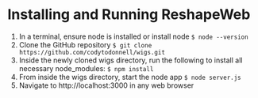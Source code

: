 # Installing and Running ReshapeWeb

1. In a terminal, ensure node is installed or install node
    `$ node --version`
2. Clone the GitHub repository
    `$ git clone https://github.com/codytodonnell/wigs.git`
3. Inside the newly cloned wigs directory, run the following to install all necessary node_modules:
    `$ npm install`
4. From inside the wigs directory, start the node app
    `$ node server.js`
5. Navigate to http://localhost:3000 in any web browser